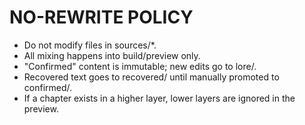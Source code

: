 # NO-REWRITE POLICY
- Do not modify files in sources/*.
- All mixing happens into build/preview only.
- "Confirmed" content is immutable; new edits go to lore/.
- Recovered text goes to recovered/ until manually promoted to confirmed/.
- If a chapter exists in a higher layer, lower layers are ignored in the preview.